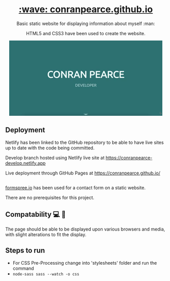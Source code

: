 <h1 align="center">
  <a href="https://conranpearce.github.io/">:wave: conranpearce.github.io</a>
</h1>

<p align="center">Basic static website for displaying information about myself :man:
</p>

<p align="center">HTML5 and CSS3 have been used to create the website.
</p>

<p align="center">
  <img src="demo/demo.gif"/>
</p>

## Deployment

Netlify has been linked to the GitHub repository to be able to have live sites up to date with the code being committed.

Develop branch hosted using Netlify live site at https://conranpearce-develop.netlify.app

Live deployment through GitHub Pages at https://conranpearce.github.io/

## 
[formspree.io](https://formspree.io/) has been used for a contact form on a static website.

There are no prerequisites for this project.

## Compatability :computer: :iphone:
The page should be able to be displayed upon various browsers and media, with slight alterations to fit the display.

## Steps to run
- For CSS Pre-Processing change into 'stylesheets' folder and run the command
- ```node-sass sass --watch -o css```
